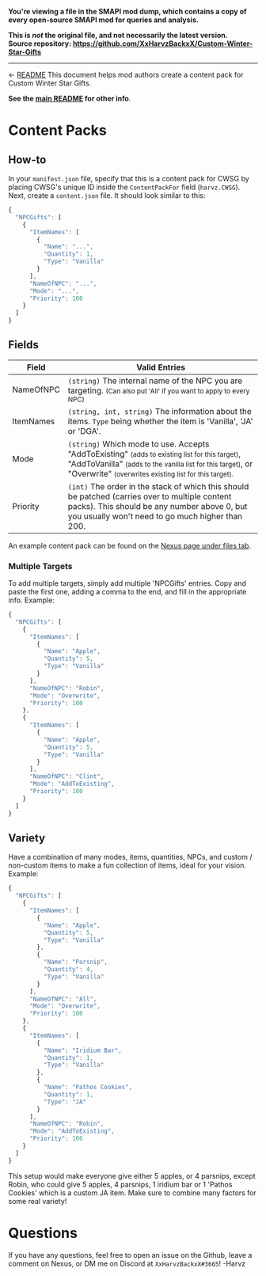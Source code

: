 **You're viewing a file in the SMAPI mod dump, which contains a copy of every open-source SMAPI mod
for queries and analysis.**

**This is _not_ the original file, and not necessarily the latest version.**  
**Source repository: https://github.com/XxHarvzBackxX/Custom-Winter-Star-Gifts**

----

← [README](README.md)
This document helps mod authors create a content pack for Custom Winter Star Gifts.

**See the [main README](README.md) for other info**.

# Content Packs

## How-to
In your `manifest.json` file, specify that this is a content pack for CWSG by placing CWSG's unique ID inside the `ContentPackFor` field (`harvz.CWSG`).
Next, create a `content.json` file. It should look similar to this:
```js
{
  "NPCGifts": [
    {
      "ItemNames": [
        {
          "Name": "...",
          "Quantity": 1,
          "Type": "Vanilla"
        }
      ],
      "NameOfNPC": "...",
      "Mode": "...",
      "Priority": 100
    }
  ]
}
```

## Fields

Field                | Valid Entries                        
-------------------- | ------------------------------- 
NameOfNPC            | `(string)` The internal name of the NPC you are targeting. <small>(Can also put 'All' if you want to apply to every NPC)</small>
ItemNames            | `(string, int, string)` The information about the items. `Type` being whether the item is 'Vanilla', 'JA' or 'DGA'.
Mode                 | `(string)` Which mode to use. Accepts "AddToExisting" <small>(adds to existing list for this target)</small>, "AddToVanilla" <small>(adds to the vanilla list for this target)</small>, or "Overwrite" <small>(overwrites existing list for this target).</small>
Priority             | `(int)` The order in the stack of which this should be patched (carries over to multiple content packs). This should be any number above 0, but you usually won't need to go much higher than 200.

An example content pack can be found on the [Nexus page under files tab](https://www.nexusmods.com/stardewvalley/mods/10024?tab=files).

### Multiple Targets
To add multiple targets, simply add multiple 'NPCGifts' entries. Copy and paste the first one, adding a comma to the end, and fill in the appropriate info. Example:
```js
{
  "NPCGifts": [
    {
      "ItemNames": [
        {
          "Name": "Apple",
          "Quantity": 5,
          "Type": "Vanilla"
        }
      ],
      "NameOfNPC": "Robin",
      "Mode": "Overwrite",
      "Priority": 100
    },
    {
      "ItemNames": [
        {
          "Name": "Apple",
          "Quantity": 5,
          "Type": "Vanilla"
        }
      ],
      "NameOfNPC": "Clint",
      "Mode": "AddToExisting",
      "Priority": 100
    }
  ]
}
```

## Variety
Have a combination of many modes, items, quantities, NPCs, and custom / non-custom items to make a fun collection of items, ideal for your vision. Example:
```js
{
  "NPCGifts": [
    {
      "ItemNames": [
        {
          "Name": "Apple",
          "Quantity": 5,
          "Type": "Vanilla"
        },
        {
          "Name": "Parsnip",
          "Quantity": 4,
          "Type": "Vanilla"
        }
      ],
      "NameOfNPC": "All",
      "Mode": "Overwrite",
      "Priority": 100
    },
    {
      "ItemNames": [
        {
          "Name": "Iridium Bar",
          "Quantity": 1,
          "Type": "Vanilla"
        },
        {
          "Name": "Pathos Cookies",
          "Quantity": 1,
          "Type": "JA"
        }
      ],
      "NameOfNPC": "Robin",
      "Mode": "AddToExisting",
      "Priority": 100
    }
  ]
}
```
This setup would make everyone give either 5 apples, or 4 parsnips, except Robin, who could give 5 apples, 4 parsnips, 1 iridium bar or 1 'Pathos Cookies' which is a custom JA item.
Make sure to combine many factors for some real variety!


# Questions
If you have any questions, feel free to open an issue on the Github, leave a comment on Nexus, or DM me on Discord at `XxHarvzBackxX#3665`!
-Harvz
